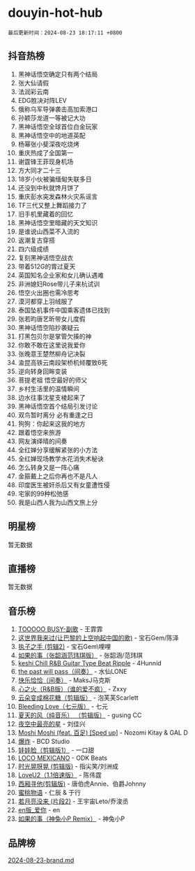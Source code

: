 # douyin-hot-hub

`最后更新时间：2024-08-23 18:17:11 +0800`

## 抖音热榜

1. 黑神话悟空确定只有两个结局
1. 张大仙请假
1. 法润彩云南
1. EDG胜决对阵LEV
1. 俄称乌军导弹袭击高加索港口
1. 孙颖莎龙道一等被记大功
1. 黑神话悟空全球首位白金玩家
1. 黑神话悟空中的地道英配
1. 杨幂张小斐深夜吃烧烤
1. 重庆热成了全国第一
1. 谢霆锋王菲现身机场
1. 方大同才二十三
1. 18岁小伙被骗缅甸失联多日
1. 还没到中秋就馋月饼了
1. 重庆彭水突发森林火灾系谣言
1. TF三代又整上舞蹈接力了
1. 旧手机里藏着的回忆
1. 黑神话悟空里暗藏的天文知识
1. 是谁说山西菜不入流的
1. 返潮复古穿搭
1. 四六级成绩
1. 复刻黑神话悟空战衣
1. 带着512G的胃过夏天
1. 英国知名企业家和女儿确认遇难
1. 非洲媳妇Rose带儿子来杭试训
1. 悟空火出圈也需冷思考
1. 漠河都穿上羽绒服了
1. 泰国坠机事件中国乘客遗体已找到
1. 张若昀唐艺昕带女儿度假
1. 黑神话悟空陷抄袭疑云
1. 打黑包贝尔是掌管欠揍的神
1. 你敢不敢在这里说我爱你
1. 张晚意王楚然柳舟记决裂
1. 渝昆高铁云南段架桥机倾覆致6死
1. 逆向转身回眸变装
1. 菩提老祖 悟空最好的师父
1. 乡村生活里的温情瞬间
1. 边水往事沈星支棱起来了
1. 黑神话悟空首个结局引发讨论
1. 双鸟暂时离分 必有重逢之日
1. 狗狗：你起来这我的地方
1. 跟着悟空来旅游
1. 网友演绎晴的间奏
1. 全红婵分享缓解紧张的小方法
1. 全红婵现场教学水花消失术秘诀
1. 怎么转身又是一阵心痛
1. 金箍戴上之后你再也不是凡人
1. 印度医生被奸杀后又有女童遭性侵
1. 宅家的99种松弛感
1. 我是山西人我为山西文旅上分

## 明星榜

暂无数据

## 直播榜

暂无数据

## 音乐榜

1. [TOOOOO BUSY-副歌](https://sf5-hl-cdn-tos.douyinstatic.com/obj/tos-cn-ve-2774/o0fmjGZetNDjSM5EimFs2QlzBg30YgByJMRQrC) - 王霏霏
1. [这世界我来过(让巴黎的上空响起中国的歌)](https://sf5-hl-cdn-tos.douyinstatic.com/obj/tos-cn-ve-2774/o4wXzBftoUMHKWsiWRwtI9iiGWnO8zjCBxAaAb) - 宝石Gem/陈泽
1. [执子之手 (剪辑2)](https://sf5-hl-cdn-tos.douyinstatic.com/obj/tos-cn-ve-2774/oUoZLQjCc31XzqsBnBQUNgeKtYPBcgbFDwtfcu) - 宝石Gem\哩哩
1. [如果的事（张韶涵范玮琪版）](https://sf3-cdn-tos.douyinstatic.com/obj/tos-cn-ve-2774/owI7MDDyzHddFIDNOFiTf8qYP1fafEiAgmjsCv) - 张韶涵/范玮琪
1. [keshi Chill R&B Guitar Type Beat Ripple](https://sf3-cdn-tos.douyinstatic.com/obj/tos-cn-ve-2774/okQIfmitAB3HpgZQo0YCEFEACcDhQngn0fkFIC) - 4Hunnid
1. [the past will pass（间奏）](https://sf5-hl-cdn-tos.douyinstatic.com/obj/tos-cn-ve-2774/oYi1aFWqIjwzlvAuryrQIMAFSoPpJyicp6BiZ) - 水仙LONE
1. [快乐恰恰（间奏）](https://sf3-cdn-tos.douyinstatic.com/obj/tos-cn-ve-2774/oMesum3HvWQXJxuMFeVYzf54o2QzH5aEBPOCAn) - MaksJ马克斯
1. [心之火（R&B版）（谁的爱不疯）](https://sf3-cdn-tos.douyinstatic.com/obj/tos-cn-ve-2774/okemkEDaIBBE3OosftCgMxlFkLQZRw37t36ZQv) - Zxxy
1. [云朵变成棉花糖（剪辑版）](https://sf5-hl-cdn-tos.douyinstatic.com/obj/tos-cn-ve-2774/o8LC84GQLALFfXeyJmh8KE61byVQYMMeAZLfEI) - 泡芙芙Scarlett
1. [Bleeding Love（七元版）](https://sf6-cdn-tos.douyinstatic.com/obj/tos-cn-ve-2774/oEgC9eZFHQ1MfSRnrfkzFp8AayDWqAQMABBgUs) - 七元
1. [夏天的风（纯音乐） （剪辑版）](https://sf5-hl-cdn-tos.douyinstatic.com/obj/tos-cn-ve-2774/oUzLjBZZFQAoNRmGokEeD5zfQCObp6UeFAnTa6) - gusing CC
1. [夜空中最亮的星](https://sf5-hl-cdn-tos.douyinstatic.com/obj/tos-cn-ve-2774/o4IfgGwqqnFeXEMGaS8JBzJAdayAaCeoxqbjCD) - 刘佳兴
1. [Moshi Moshi (feat. 百足) [Sped up]](https://sf5-hl-cdn-tos.douyinstatic.com/obj/tos-cn-ve-2774/ocCPFQcXJLeroaIdQLIGAoeeYM3OAUYGDguHXz) - Nozomi Kitay & GAL D
1. [爆炸](https://sf3-cdn-tos.douyinstatic.com/obj/tos-cn-ve-2774/4abeb6e3794342cf9e7ce20282badd15) - BCD Studio
1. [娃娃脸（剪辑版1）](https://sf3-cdn-tos.douyinstatic.com/obj/tos-cn-ve-2774/oIimSCgQoNUePTAZ1Ba7TeADY4KetGYsVFeaaB) - 一口甜
1. [LOCO MEXICANO](https://sf3-cdn-tos.douyinstatic.com/obj/tos-cn-ve-2774/owxVoxJorA4ILBfsMAjU6t7O1xW9w0tS7EYzh6) - ODK Beats
1. [时光晃呀晃 (剪辑版)](https://sf5-hl-cdn-tos.douyinstatic.com/obj/tos-cn-ve-2774/o8ACeQem3gwI1x3GIYGAfKG0LJebKFRJDwRwyW) - 指尖笑/刘洲成
1. [LoveU2（1.1倍速版）](https://sf3-cdn-tos.douyinstatic.com/obj/tos-cn-ve-2774/oQMeDffLaEmgMwgCOEMAFCI6INzoFPgWdD0rsa) - 陈伟霆
1. [西厢寻他(剪辑版)](https://sf3-cdn-tos.douyinstatic.com/obj/tos-cn-ve-2774/oUsAVfAQKlRNxEv5qxvIB8o5qmIWUcXbzJKJhw) - 唐伯虎Annie、伯爵Johnny
1. [蜜桃物语](https://sf5-hl-cdn-tos.douyinstatic.com/obj/tos-cn-ve-2774/oIhOSCZtIACtYU4XQkngiW9kCBfVD1Fz9IYeqL) - 仁辰 & 于行
1. [若月亮没来 (片段2)](https://sf5-hl-cdn-tos.douyinstatic.com/obj/tos-cn-ve-2774/ocQavLLjkCOeDxGyYeIMGgNAIwJ0QXE1Ve3Fzv) - 王宇宙Leto/乔浚丞
1. [en版_爱你](https://sf5-hl-cdn-tos.douyinstatic.com/obj/tos-cn-ve-2774/oEDn5OQWGwJcMoiXFPLTgUzBICetMfDgIfAjaa) - en
1. [如果的事（神兔小P Remix）](https://sf3-cdn-tos.douyinstatic.com/obj/tos-cn-ve-2774/okHtAffz3g4ZB0BMQn9iC9BC6AciI3xCmgQTqt) - 神兔小P

## 品牌榜

[2024-08-23-brand.md](2024-08-23-brand.md)
